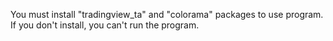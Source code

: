 You must install "tradingview_ta" and "colorama" packages to use program. If you don't install, you can't run the program.
